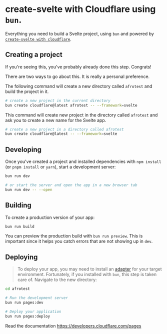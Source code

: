 # create-svelte with Cloudflare using `bun`.

Everything you need to build a Svelte project, using `bun` and powered by [`create-svelte with cloudflare`](https://developers.cloudflare.com/pages/framework-guides/deploy-a-svelte-site/).

## Creating a project

If you're seeing this, you've probably already done this step. Congrats!

There are two ways to go about this. It is really a personal preference.

The following command will create a new directory called `afrotest` and build the project in it.

```bash
# create a new project in the current directory
bun create cloudflare@latest afrotest -- --framework=svelte
```

This command will create new project in the directory called `afrotest` and ask you to create a new name for the Svelte app.

```bash
# create a new project in a directory called afrotest
bun create cloudflare@latest -- --framework=svelte
```

## Developing

Once you've created a project and installed dependencies with `npm install` (or `pnpm install` or `yarn`), start a development server:

```bash
bun run dev

# or start the server and open the app in a new browser tab
bun run dev -- --open
```

## Building

To create a production version of your app:

```bash
bun run build
```

You can preview the production build with `bun run preview`. This is important since it helps you catch errors that are not showing up in `dev`.

## Deploying

> To deploy your app, you may need to install an [adapter](https://kit.svelte.dev/docs/adapters) for your target environment.
> Fortunately, if you installed with `bun`, this step is taken care of. Navigate to the new directory:

```bash
cd afrotest

# Run the development server
bun run pages:dev

# Deploy your application
bun run pages:deploy
```

Read the documentation https://developers.cloudflare.com/pages
